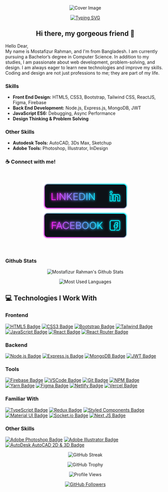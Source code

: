 <p align="center">
  <img src="assets/cover.gif" alt="Cover Image">
</p>

<p align="center">
  <a href="https://git.io/typing-svg">
    <img src="https://readme-typing-svg.demolab.com?font=Fira+Code&pause=1000&center=true&vCenter=true&width=550&lines=I'm+a+Frontend+Developer;I'm+a+Backend+Developer;" alt="Typing SVG" />
  </a>
</p>

<h2 align="center">Hi there, my gorgeous friend 👋</h2>

Hello Dear,<br/>
My name is Mostafizur Rahman, and I'm from Bangladesh. I am currently pursuing a Bachelor’s degree in Computer Science. In addition to my studies, I am passionate about web development, problem-solving, and design. I am always eager to learn new technologies and improve my skills. Coding and design are not just professions to me; they are part of my life.

### Skills
- **Front End Design:** HTML5, CSS3, Bootstrap, Tailwind CSS, ReactJS, Figma, Firebase
- **Back End Development:** Node.js, Express.js, MongoDB, JWT
- **JavaScript ES6:** Debugging, Async Performance
- **Design Thinking & Problem Solving**

### Other Skills
- **Autodesk Tools:** AutoCAD, 3Ds Max, Sketchup
- **Adobe Tools:** Photoshop, Illustrator, InDesign

### :coffee: Connect with me!
<br />

<p align="center">
    <!-- linkedIN -->
    <a target="_blank" href="https://www.linkedin.com/in/mostafizur-pro/">
    <img src='assets/icons/Linkedin.png'>
    </a>
    <!-- Facebook -->
    <a target="_blank" href="https://www.facebook.com/mostafizur.proo">
    <img src='assets/icons/Facebook.png'>
    </a>
    <!-- Twitter -->
    <!-- <a target="_blank" href="mostafizur0195@gmail.com">
    <img src='assets/icons/'>  </a> -->
</p>
<br />

### Github Stats
<p align="center">
  <img src="https://github-readme-stats.vercel.app/api?username=Mostafizur-Pro&count_private=true&theme=tokyonight&hide=contribs,prs" alt="Mostafizur Rahman's Github Stats">
</p>
<p align="center">
  <img src="https://github-readme-stats.vercel.app/api/top-langs/?username=Mostafizur-Pro&layout=compact&theme=tokyonight" alt="Most Used Languages">
</p>

## 💻 Technologies I Work With

### Frontend
[![HTML5 Badge](https://img.shields.io/badge/-HTML5-E34c26?style=for-the-badge&labelColor=black&logo=html5&logoColor=E34c26)](#)
[![CSS3 Badge](https://img.shields.io/badge/CSS3-1572B6?style=for-the-badge&labelColor=black&logo=css3&logoColor=1572B6)](#)
[![Bootstrap Badge](https://img.shields.io/badge/Bootstrap-553C7B?style=for-the-badge&labelColor=black&logo=bootstrap&logoColor=553C7B)](#)
[![Tailwind Badge](https://img.shields.io/badge/Tailwind%20CSS-092749?style=for-the-badge&logo=tailwindcss&logoColor=06B6D4&labelColor=000000)](#)
[![JavaScript Badge](https://img.shields.io/badge/-JavaScript-F0DB4F?style=for-the-badge&labelColor=black&logo=javascript&logoColor=F0DB4F)](#)
[![React Badge](https://img.shields.io/badge/-React-61DBFB?style=for-the-badge&labelColor=black&logo=react&logoColor=61DBFB)](#)
[![React Router Badge](https://img.shields.io/badge/React_Router-CA4245?style=for-the-badge&labelColor=black&logo=react-router&logoColor=CA4245)](#)

### Backend
[![Node.js Badge](https://img.shields.io/badge/-Nodejs-3C873A?style=for-the-badge&labelColor=black&logo=node.js&logoColor=3C873A)](#)
[![Express.js Badge](https://img.shields.io/badge/Express.js-000000?style=for-the-badge&logo=express&logoColor=white)](#)
[![MongoDB Badge](https://img.shields.io/badge/MongoDB-4EA94B?style=for-the-badge&labelColor=black&logo=mongodb&logoColor=4EA94B)](#)
[![JWT Badge](https://img.shields.io/badge/JWT-black?style=for-the-badge&logo=JSON%20web%20tokens&logoColor=00ADEF)](#)

### Tools
[![Firebase Badge](https://img.shields.io/badge/firebase-FFCA28.svg?&style=for-the-badge&labelColor=black&logo=firebase&logoColor=FFCA28)](#)
[![VSCode Badge](https://img.shields.io/badge/Visual_Studio-0078D7?style=for-the-badge&labelColor=black&logo=visual%20studio&logoColor=0078D7)](#)
[![Git Badge](https://img.shields.io/badge/Git-F05032?style=for-the-badge&labelColor=black&logo=git&logoColor=f34f29)](#)
[![NPM Badge](https://img.shields.io/badge/NPM-%23CC3534.svg?style=for-the-badge&labelColor=black&logo=npm&logoColor=CC3534)](#)
[![Yarn Badge](https://img.shields.io/badge/yarn-%232C8EBB.svg?style=for-the-badge&labelColor=black&logo=yarn&logoColor=2C8EBB)](#)
[![Figma Badge](https://img.shields.io/badge/figma-%23F24E1E.svg?style=for-the-badge&labelColor=black&logo=figma&logoColor=F24E1E)](#)
[![Netlify Badge](https://img.shields.io/badge/Netlify-00C7B7?style=for-the-badge&labelColor=black&logo=netlify&logoColor=#00C7B7)](#)
[![Vercel Badge](https://img.shields.io/badge/vercel-%23000000.svg?style=for-the-badge&labelColor=black&logo=vercel&logoColor=white)](#)

### Familiar With
[![TypeScript Badge](https://img.shields.io/badge/typescript-%23007ACC.svg?style=for-the-badge&labelColor=black&logo=typescript&logoColor=007ACC)](#)
[![Redux Badge](https://img.shields.io/badge/redux-%23593d88.svg?style=for-the-badge&labelColor=black&logo=redux&logoColor=593d88)](#)
[![Styled Components Badge](https://img.shields.io/badge/styled--components-DB7093?style=for-the-badge&labelColor=black&logo=styled-components&logoColor=DB7093)](#)
[![Material UI Badge](https://img.shields.io/badge/Material--UI-0081CB?style=for-the-badge&labelColor=black&logo=material-ui&logoColor=white)](#)
[![Socket.io Badge](https://img.shields.io/badge/Socket.io-black?style=for-the-badge&logo=socket.io&badgeColor=010101)](#)
[![Next JS Badge](https://img.shields.io/badge/Next-black?style=for-the-badge&labelColor=black&logo=next.js&logoColor=white)](#)

### Other Skills
[![Adobe Photoshop Badge](https://img.shields.io/badge/adobe_photoshop-%2331A8FF.svg?style=for-the-badge&labelColor=black&logo=adobephotoshop&logoColor=31A8FF)](#)
[![Adobe Illustrator Badge](https://img.shields.io/badge/adobe_illustrator-%23FF7D00.svg?style=for-the-badge&labelColor=black&logo=adobe%20illustrator&logoColor=FF7D00)](#)
[![AutoDesk AutoCAD 2D & 3D Badge](https://img.shields.io/badge/AutoDesk_AutoCAD-%23FF7D00.svg?style=for-the-badge&labelColor=black&logo=autodesk&logoColor=FF7D00)](#)

<p align="center">
  <img src="https://github-readme-streak-stats.herokuapp.com/?user=Mostafizur-Pro&theme=react&hide_border=false" alt="GitHub Streak">
</p>
<p align="center">
  <img src="https://github-profile-trophy.vercel.app/?username=Mostafizur-Pro&theme=onedark" alt="GitHub Trophy">
</p>

<p align="center">
  <img src="https://komarev.com/ghpvc/?username=Mostafizur-Pro&label=Profile%20views&color=0e75b6&style=flat" alt="Profile Views">
</p>

<p align="center">
  <a href="https://github.com/Mostafizur-Pro">
    <img src="https://img.shields.io/github/followers/Mostafizur-Pro?label=Followers&style=social" alt="GitHub Followers">
  </a>
</p>
